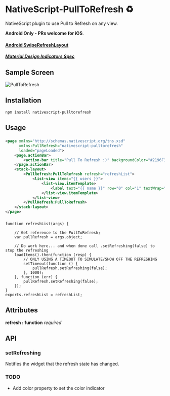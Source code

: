 # NativeScript-PullToRefresh :recycle:
NativeScript plugin to use Pull to Refresh on any view. 

**Android Only - PRs welcome for iOS**.

#### [Android SwipeRefreshLayout](http://developer.android.com/reference/android/support/v4/widget/SwipeRefreshLayout.html)
##### [Material Design Indicators Spec](https://www.google.com/design/spec/components/progress-activity.html#progress-activity-types-of-indicators)


## Sample Screen

![PullToRefresh](screens/pullrefreshMDspec.gif)

## Installation
`npm install nativescript-pulltorefresh`

## Usage

###
```XML
<page xmlns="http://schemas.nativescript.org/tns.xsd"
      xmlns:PullRefresh="nativescript-pulltorefresh"
      loaded="pageLoaded">
    <page.actionBar>
        <action-bar title="Pull To Refresh :)" backgroundColor="#2196F3" color="#f1f1f1" />
    </page.actionBar>
    <stack-layout>   
        <PullRefresh:PullToRefresh refresh="refreshList">
            <list-view items="{{ users }}">
                <list-view.itemTemplate>
                    <label text="{{ name }}" row="0" col="1" textWrap="true" class="message" />                            
                </list-view.itemTemplate>
            </list-view>
        </PullRefresh:PullToRefresh>        
    </stack-layout>
</page>
```

###
```JS
function refreshList(args) {

    // Get reference to the PullToRefresh;
    var pullRefresh = args.object;

    // Do work here... and when done call .setRefreshing(false) to stop the refreshing
    loadItems().then(function (resp) {
        // ONLY USING A TIMEOUT TO SIMULATE/SHOW OFF THE REFRESHING
        setTimeout(function () {
            pullRefresh.setRefreshing(false);
        }, 1000);
    }, function (err) {
        pullRefresh.setRefreshing(false);
    });
}
exports.refreshList = refreshList;
```


## Attributes
**refresh : function** *required*

## API

### setRefreshing

Notifies the widget that the refresh state has changed.

### TODO

- Add color property to set the color indicator